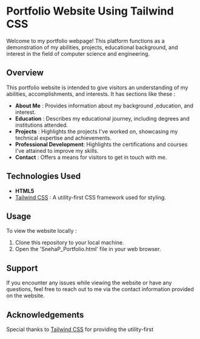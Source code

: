# Portfolio Website Using Tailwind CSS
Welcome to my portfolio webpage! This platform functions as a demonstration of my abilities, projects, educational background, and interest in the field of computer science and engineering.
## Overview
This portfolio website is intended to give visitors an understanding of my abilities, accomplishments, and interests. It has sections like these :
- **About Me** : Provides information about my background ,education, and interest.
- **Education** : Describes my educational journey, including degrees and institutions attended.
- **Projects** : Highlights the projects I've worked on, showcasing my technical expertise and achievements.
- **Professional Development**: Highlights the certifications and courses I've attained to improve my skills.
- **Contact** : Offers a means for visitors to get in touch with me.
## Technologies Used
- **HTML5**
- [Tailwind CSS](https://tailwindcss.com/) : A utility-first CSS framework used for styling.
## Usage
To view the website locally :
1. Clone this repository to your local machine.
2. Open the 'SnehaP_Portfolio.html' file in your web browser.

## Support
If you encounter any issues while viewing the website or have any questions, feel free to reach out to me via the contact information provided on the website.
## Acknowledgements
Special thanks to [Tailwind CSS](https://tailwindcss.com/) for providing the utility-first




